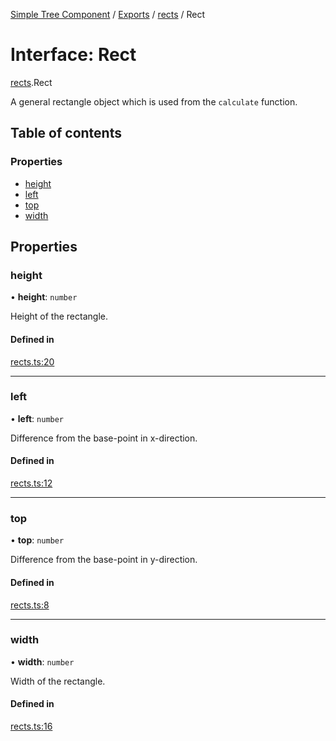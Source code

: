 [Simple Tree Component](../README.md) / [Exports](../modules.md) / [rects](rects.md) / Rect

# Interface: Rect

[rects](rects.md).Rect

A general rectangle object which is used from the `calculate` function.

## Table of contents

### Properties

- [height](rects.Rect.md#height)
- [left](rects.Rect.md#left)
- [top](rects.Rect.md#top)
- [width](rects.Rect.md#width)

## Properties

### height

• **height**: `number`

Height of the rectangle.

#### Defined in

[rects.ts:20](https://github.com/ckotzbauer/simple-tree-component/blob/f6a8cc7/src/types/rects.ts#L20)

___

### left

• **left**: `number`

Difference from the base-point in x-direction.

#### Defined in

[rects.ts:12](https://github.com/ckotzbauer/simple-tree-component/blob/f6a8cc7/src/types/rects.ts#L12)

___

### top

• **top**: `number`

Difference from the base-point in y-direction.

#### Defined in

[rects.ts:8](https://github.com/ckotzbauer/simple-tree-component/blob/f6a8cc7/src/types/rects.ts#L8)

___

### width

• **width**: `number`

Width of the rectangle.

#### Defined in

[rects.ts:16](https://github.com/ckotzbauer/simple-tree-component/blob/f6a8cc7/src/types/rects.ts#L16)
